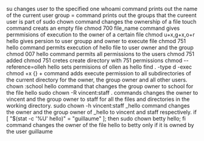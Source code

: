 su changes user to the specified one
whoami command prints out the name of the current user
group = command prints out the groups that the cureent user is part of
sudo chown command changes the ownership of a file
touch command creats an empty file
chmod 700 file_name command gives permmisions of execution to the owner of a certain file
chmod u+x,g+x,o+r hello gives persion to user groupp and owner to execute file
chmod 751 hello command permits execution of hello file to user owner and the group
chmod 007 hello command permits all permissions to the users
chmod 751 added
chmod 751 cretes create directory with 751 permissions
chmod --reference=olleh hello sets permisions of ollen as hello
find . -type d -exec chmod +x {} + command adds execute permission to all subdirectories of the current directory for the owner, the group owner and all other users.
chown :school hello command that changes the group owner to school for the file hello
sudo chown -R vincent:staff . commands changes the owner to vincent and the group owner to staff for all the files and directories in the working directory.
sudo chown -h vincent:staff _hello command changes the owner and the group owner of _hello to vincent and staff respectively.
if [ "$(stat -c '%U' hello)" = "guillaume" ]; then sudo chown betty hello; fi command changes the owner of the file hello to betty only if it is owned by the user guillaume

